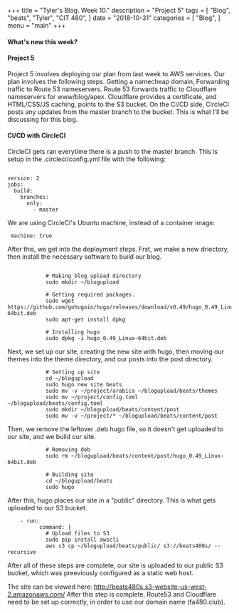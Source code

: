 +++ 
title = "Tyler's Blog. Week 10." 
description = "Project 5" 
tags = [ 
    "Blog", "beats", "Tyler", "CIT 480",
] 
date = "2018-10-31" 
categories = [ 
    "Blog",
] 
menu = "main" 
+++

#### What's new this week?

#### Project 5
Project 5 involves deploying our plan from last week to AWS services. Our plan involves the following steps. Getting a namecheap domain, Forwarding traffic to Route 53 nameservers. Route 53 forwards traffic to Cloudflare nameservers for www/blog/apex. Cloudflare provides a certificate, and HTML/CSS/JS caching, points to the S3 bucket. On the CI/CD side, CircleCI posts any updates from the master branch to the bucket. This is what I'll be discussing for this blog.

#### CI/CD with CircleCI
CircleCI gets ran everytime there is a push to the master branch. This is setup in the .circleci/config.yml file with the following:

```

version: 2
jobs:
  build:
    branches:
      only:
        - master
```

We are using CircleCI's Ubuntu machine, instead of a container image:

```
 machine: true
```

After this, we get into the deployment steps. Frst, we make a new driectory, then install the necessary software to build our blog.

```

            # Making blog upload directory
            sudo mkdir ~/blogupload
            
            # Getting required packages.
            sudo wget https://github.com/gohugoio/hugo/releases/download/v0.49/hugo_0.49_Linux-64bit.deb
            sudo apt-get install dpkg
            
            # Installing hugo
            sudo dpkg -i hugo_0.49_Linux-64bit.deb
```

Next, we set up our site, creating the new site with hugo, then moving our themes into the theme directory, and our posts into the post directory.

```
            # Setting up site
            cd ~/blogupload
            sudo hugo new site beats
            sudo mv -v ~/project/arabica ~/blogupload/beats/themes
            sudo mv ~/project/config.toml ~/blogupload/beats/config.toml
            sudo mkdir ~/blogupload/beats/content/post
            sudo mv -v ~/project/* ~/blogupload/beats/content/post
```

Then, we remove the leftover .deb hugo file, so it doesn't get uploaded to our site, and we build our site.

```
            # Removing deb
            sudo rm ~/blogupload/beats/content/post/hugo_0.49_Linux-64bit.deb
                        
            # Building site
            cd ~/blogupload/beats
            sudo hugo
```

After this, hugo places our site in a "public" directory. This is what gets uploaded to our S3 bucket.

```
    - run:   
          command: |
            # Upload files to S3
            sudo pip install awscli        
            aws s3 cp ~/blogupload/beats/public/ s3://beats480s/ --recursive

```

After all of these steps are complete, our site is uploaded to our public S3 bucket, which was preeviously configured as a static web host.

The site can be viewed here: http://beats480s.s3-website-us-west-2.amazonaws.com/
After this step is complete, Route53 and Cloudflare need to be set up correctly, in order to use our domain name (fa480.club).


